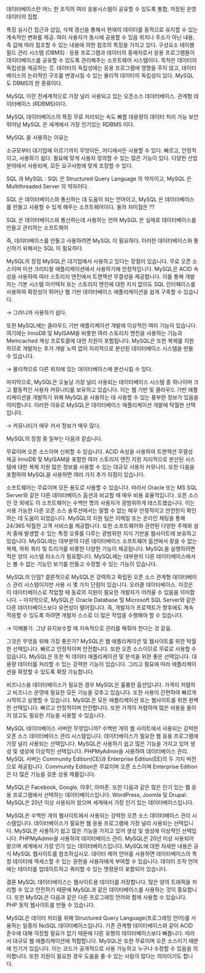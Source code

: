 데이터베이스란
어느 한 조직의 여러 응용시스템이 공유할 수 있도록 통합, 저장된 운영 데이터의 집합.

특징
실시간 접근과 삽입, 삭제 갱신을 통해서 현재의 데이터를 동적으로 유지할 수 있는 계속적인 변화를 제공.
여러 사용자가 동시에 공용할 수 있음
위치나 주소가 아닌 내용, 즉 값에 따라 참조할 수 있는 내용에 의한 참조의 특징을 가지고 있다.
구성요소
테이블
필드
관리 시스템 (DBMS)
: 응용 프로그램과 데이터의 중재자로서 응용 프로그램들이 데이터베이스를 공유할 수 있도록 관리해주는 소프트웨어 시스템이다. 목적은 데이터의 독립성을 제공하는 것. 데이터의 독립성에는 응용 프로그램에 영향을 주지 않고, 데이터베이스의 논리적인 구조를 변경시킬 수 있는 물리적 데이터의 독립성이 있다. MySQL 도 DBMS의 한 종류이다.




MySQL 이란
전세계적으로 가장 널리 사용되고 있는 오픈소스 데이터베이스. 관계형 데이터베이스 (RDBMS)이다.




MySQL 데이터베이스의 특징
무료
처리되는 속도 빠름
대용량의 데이터 처리 가능
보안 뛰어남
MySQL 은 세계에서 가장 인기있는 RDBMS 이다.

MySQL 을 사용하는 이유는

소규모부터 대기업에 이르기까지 무엇이든, 어디에서든 사용할 수 있다.
빠르고, 안정적이고, 사용하기 쉽다.
필요에 맞게 사용자 정의할 수 있는 많은 기능이 있다.
다양한 산업 분야에서 사용되며, 모든 요구사항에 맞게 조정할 수 있다.




SQL 과 MySQL
: SQL 은 Structured Query Language 의 약자이고, MySQL 은 Multithreaded Server 의 약자이다.

SQL 은 데이터베이스와 통신하는 데 도움이 되는 언어이고, MySQL 은 데이터베이스를 만들고 사용할 수 있게 해주는 소프트웨어이다. 둘의 차이점은 ??

SQL 은 데이터베이스와 통신하는데 사용하는 언어
MySQL 은 실제로 데이터베이스를 만들고 관리하는 소프트웨어

즉, 데이터베이스를 만들고 사용하려면 MySQL 이 필요하다. 이러한 데이터베이스와 통신하기 위해서는 SQL 이 필요하다.




MySQL의 장점
MySQL은 대기업에서 사용하고 있다는 장점이 있습니다. 무료 오픈 소스이며 미션 크리티컬 애플리케이션에서 사용하기에 안정적입니다. MySQL은 ACID 속성을 사용하여 여러 스토리지 엔진에서 트랜잭션 무결성을 제공합니다. 이를 통해 개발자는 기본 시스템 아키텍처 또는 스토리지 엔진에 대한 지식 없이도 SQL 인터페이스를 사용하여 확장성이 뛰어난 웹 기반 데이터베이스 애플리케이션을 쉽게 구축할 수 있습니다.

→ 그러니까 사용하기 쉽다.

또한 MySQL에는 클라우드 기반 애플리케이션 개발에 이상적인 여러 기능이 있습니다. 여기에는 InnoDB 및 MyISAM을 비롯한 여러 스토리지 엔진을 사용하는 기능과 Memcached 캐싱 프로토콜에 대한 지원이 포함됩니다. MySQL은 또한 복제를 지원하므로 개발자는 추가 개발 노력 없이 지리적으로 분산된 데이터베이스 시스템을 만들 수 있습니다.

→ 물리적으로 다른 위치에 있는 데이터베이스에 분산시킬 수 있다.

마지막으로, MySQL은 오늘날 가장 널리 사용되는 데이터베이스 시스템 중 하나이며 크고 활동적인 사용자 커뮤니티를 보유하고 있습니다. 이는 웹 기반 및 클라우드 기반 애플리케이션을 개발하기 위해 MySQL을 사용하는 데 사용할 수 있는 풍부한 정보가 있음을 의미합니다. 이러한 이유로 MySQL은 데이터베이스 애플리케이션 개발에 탁월한 선택입니다.

→ 커뮤니티가 매우 커서 정보가 매우 많다.

MySQL의 장점 중 일부는 다음과 같습니다.

무료이며 오픈 소스이며 신뢰할 수 있습니다.
ACID 속성을 사용하여 트랜잭션 무결성 제공
InnoDB 및 MyISAM을 포함한 여러 스토리지 엔진 지원
지리적으로 분산된 시스템에 대한 복제 지원
많은 정보를 사용할 수 있는 대규모 사용자 커뮤니티.
또한 다음을 포함하여 MySQL을 사용하면 여러 가지 추가 이점이 있습니다.

소프트웨어는 무료이며 모든 용도로 사용할 수 있습니다. 따라서 Oracle 또는 MS SQL Server와 같은 다른 데이터베이스 옵션과 비교할 때 매우 비용 효율적입니다.
오픈 소스인 것 외에도 이 소프트웨어는 수백만 명의 사용자가 광범위하게 테스트했습니다. 이는 사용 가능한 다른 오픈 소스 솔루션에서는 말할 수 없는 매우 안정적이고 안전한지 확인하는 데 도움이 되었습니다.
MySQL의 지원 팀은 이메일 또는 온라인 채팅을 통해 24/365 탁월한 고객 서비스를 제공합니다. 또한 소프트웨어와 관련된 다양한 주제와 설치 중에 발생할 수 있는 특정 오류를 다루는 광범위한 지식 기반을 웹사이트에 보유하고 있습니다.
MySQL에는 대부분의 다른 데이터베이스 소프트웨어 옵션에서 찾을 수 없는 복제, 하위 쿼리 및 트리거를 비롯한 다양한 기능이 제공됩니다.
MySQL을 실행하려면 적은 양의 시스템 리소스가 필요합니다.
MySQL에는 대부분의 다른 데이터베이스에서는 볼 수 없는 기능인 보기를 만들고 수정할 수 있는 기능이 있습니다.



MySQL의 단점?
결론적으로 MySQL은 강력하고 확립된 오픈 소스 관계형 데이터베이스 관리 시스템이지만 사용 시 몇 가지 단점이 있습니다. 오라클 데이터베이스. 이것은 이 데이터베이스로 작업할 때 동료의 지원이 필요한 개발자가 어려울 수 있음을 의미합니다. – 마지막으로, MySQL은 Oracle Database 및 Microsoft SQL Server와 같은 다른 데이터베이스보다 유연성이 떨어집니다. 즉, 개발자가 프로젝트가 향후에도 계속 적응할 수 있도록 하려면 개발자 스스로 더 많은 작업을 수행해야 할 수 있습니다.

→ 이해불가. 그냥 유지보수할 때 지속적으로 관리를 해줘야 한다는 것 같음.




그것은 무엇을 위해 가장 좋은가?
MySQL은 웹 애플리케이션 및 웹사이트를 위한 탁월한 선택입니다. 빠르고 안정적이며 안전합니다. 또한 오픈 소스이므로 무료로 사용할 수 있습니다. MySQL은 또한 빅 데이터 애플리케이션 및 분석을 위한 좋은 선택입니다. 대용량 데이터를 처리할 수 있는 강력한 기능이 있습니다. 그리고 필요에 따라 애플리케이션을 확장할 수 있도록 확장 가능합니다.

비즈니스용 데이터베이스가 필요한 경우 MySQL은 훌륭한 옵션입니다. 가격이 저렴하고 비즈니스 운영에 필요한 모든 기능을 갖추고 있습니다. 또한 사용이 간편하여 빠르게 시작하고 실행할 수 있습니다. MySQL은 모든 애플리케이션 또는 웹사이트를 위한 완벽한 선택입니다. 빠르고 안정적이며 안전합니다. 또한 가격이 저렴하여 많은 비용을 들이지 않고도 필요한 기능을 사용할 수 있습니다.




MySQL 데이터베이스 서버란 무엇입니까?
수백만 개의 웹 사이트에서 사용되는 강력한 오픈 소스 데이터베이스 관리 시스템입니다. 데이터베이스가 필요한 웹 응용 프로그램에 가장 널리 사용되는 선택입니다. MySQL은 사용하기 쉽고 많은 기능을 가지고 있어 생성 및 생성에 이상적인 선택입니다. PHPMyAdmin을 사용하여 데이터베이스 관리. MySQL 서버는 Community Edition(CE)과 Enterprise Edition(EE)의 두 가지 버전으로 제공됩니다. Community Edition은 무료이며 오픈 소스이며 Enterprise Edition은 더 많은 기능을 갖춘 상용 제품입니다.

MySQL은 Facebook, Google, 야후!, 아마존. 또한 다음과 같은 많은 인기 있는 웹 응용 프로그램에서 선택하는 데이터베이스입니다. WordPress, Joomla 및 Drupal. MySQL은 20년 이상 사용되어 왔으며 세계에서 가장 인기 있는 데이터베이스입니다.

MySQL은 수백만 개의 웹사이트에서 사용되는 강력한 오픈 소스 데이터베이스 관리 시스템입니다. 데이터베이스가 필요한 웹 응용 프로그램에 가장 널리 사용되는 선택입니다. MySQL은 사용하기 쉽고 많은 기능을 가지고 있어 생성 및 생성에 이상적인 선택입니다. PHPMyAdmin을 사용하여 데이터베이스 관리. MySQL은 20년 이상 사용되어 왔으며 세계에서 가장 인기 있는 데이터베이스입니다. MySQL에 대한 자세한 내용은 공식 MySQL 웹사이트를 참조하십시오. 데이터 제어 언어를 사용하면 데이터베이스의 특정 데이터에 액세스할 수 있는 권한을 사용자에게 부여할 수 있습니다. 데이터 조작 언어에는 데이터를 업데이트하고 쿼리할 수 있는 명령문이 포함되어 있습니다.




결론
MySQL 데이터베이스는 웹사이트용 데이터를 저장합니다. 많은 양의 트래픽을 처리할 수 있고 안전하기 때문에 MySQL과 같은 데이터베이스를 사용하는 것이 중요합니다. 또한 MySQL은 다음과 같은 다른 프로그래밍 언어와 함께 사용할 수 있습니다. PHP 동적 웹사이트를 만들 수 있습니다.

MySQL은 데이터 처리를 위해 Structured Query Language(프로그래밍 언어)를 사용하는 일종의 NoSQL 데이터베이스입니다. 기존 관계형 데이터베이스와 같이 ACID 준수에 대해 걱정할 필요가 없기 때문에 다른 유형의 데이터베이스보다 빠릅니다. 따라서 대규모 웹 애플리케이션에 적합합니다. MySQL은 또한 무료이며 오픈 소스이기 때문에 인기가 있습니다. 이는 코드가 공개적으로 사용 가능하고 누구나 수정할 수 있음을 의미합니다. 또한 지원이 필요한 경우 도움을 줄 수 있는 사람이 많다는 의미이기도 합니다.
